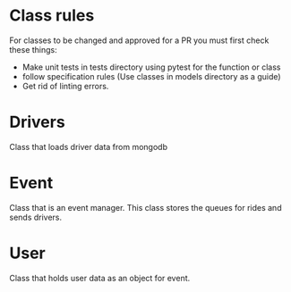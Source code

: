 # Class rules 
For classes to be changed and approved for a PR you must first check these things:

- Make unit tests in tests directory using pytest for the function or class
- follow specification rules (Use classes in models directory as a guide)
- Get rid of linting errors.

# Drivers
Class that loads driver data from mongodb

# Event
Class that is an event manager. This class stores the queues for rides and 
sends drivers.

# User
Class that holds user data as an object for event.

